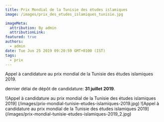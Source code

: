 ```yaml
---
title: Prix Mondial de la Tunisie des études islamiques
image: /images/prix_des_etudes_islamiques_tunisie.jpg

imageMeta:
  attribution: By admin
  attributionLink:
featured: true
authors:
  - admin
date: Tue Jun 25 2019 09:20:59 GMT+0100 (IST)
tags:
  - prix
---
```

Appel à candidature au prix mondial de la Tunisie des études islamiques 2019.

dernier délai de dépôt de candidature: **31 juillet 2019**.

![Appel à candidature au prix mondial de la Tunisie des études islamiques 2019] (/images/prix-mondial-tunisie-etudes-islamiques-2019.jpg)
![Appel à candidature au prix mondial de la Tunisie des études islamiques 2019] (/images/prix-mondial-tunisie-etudes-islamiques-2019_2.jpg)
